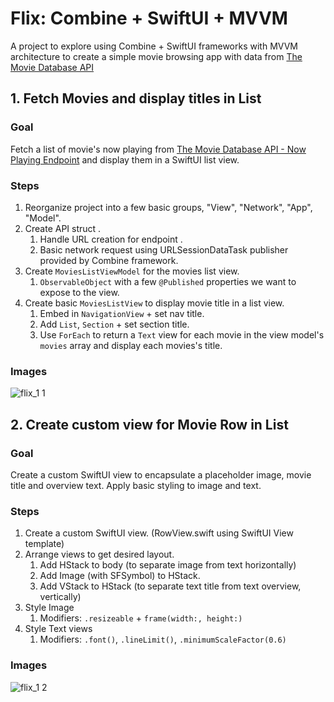 # Flix: Combine + SwiftUI + MVVM
A project to explore using Combine + SwiftUI frameworks with MVVM architecture to create a simple movie browsing app with data from [The Movie Database API](https://developers.themoviedb.org/3/getting-started/introduction)

## 1. Fetch Movies and display titles in List
### Goal
Fetch a list of movie's now playing from [The Movie Database API - Now Playing Endpoint](https://developers.themoviedb.org/3/movies/get-now-playing) and display them in a SwiftUI list view.

### Steps
1. Reorganize project into a few basic groups, "View", "Network", "App", "Model".
1. Create API struct .
   1. Handle URL creation for endpoint .
   1. Basic network request using URLSessionDataTask publisher provided by Combine framework.
1. Create `MoviesListViewModel` for the movies list view.
   1. `ObservableObject` with a few `@Published` properties we want to expose to the view.
1. Create basic `MoviesListView` to display movie title in a list view.
   1. Embed in `NavigationView` + set nav title.
   1. Add `List`, `Section` + set section title.
   1. Use `ForEach` to return a `Text` view for each movie in the view model's `movies` array and display each movies's title.

### Images
![flix_1 1](https://user-images.githubusercontent.com/11927517/79384844-76f80900-7f1c-11ea-9cf0-3bab4c084ef3.gif)

## 2. Create custom view for Movie Row in List
### Goal
Create a custom SwiftUI view to encapsulate a placeholder image, movie title and overview text. Apply basic styling to image and text.

### Steps
1. Create a custom SwiftUI view. (RowView.swift using SwiftUI View template)
1. Arrange views to get desired layout.
   1. Add HStack to body (to separate image from text horizontally)
   1. Add Image (with SFSymbol) to HStack.
   1. Add VStack to HStack (to separate text title from text overview, vertically)
1. Style Image
   1. Modifiers: `.resizeable` + `frame(width:, height:)`
1. Style Text views
   1. Modifiers: `.font()`, `.lineLimit()`, `.minimumScaleFactor(0.6)`

### Images
![flix_1 2](https://user-images.githubusercontent.com/11927517/79396200-3609ef80-7f30-11ea-88bf-7f6abb9cf08c.gif)


